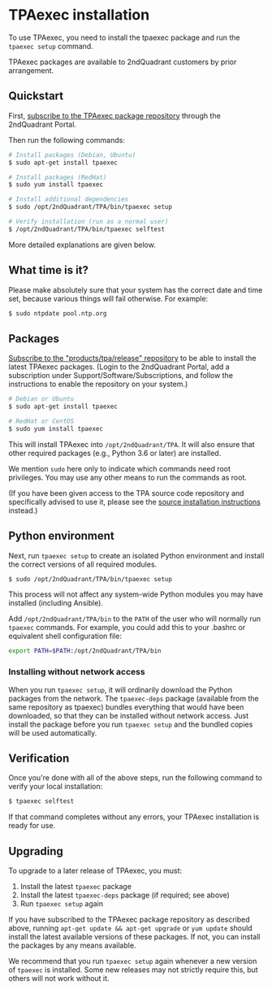 # TPAexec installation

To use TPAexec, you need to install the tpaexec package and run the
``tpaexec setup`` command.

TPAexec packages are available to 2ndQuadrant customers by prior
arrangement.

## Quickstart

First, [subscribe to the TPAexec package repository](https://access.2ndquadrant.com/software_subscriptions/add/products/tpa/)
through the 2ndQuadrant Portal.

Then run the following commands:

```bash
# Install packages (Debian, Ubuntu)
$ sudo apt-get install tpaexec

# Install packages (RedHat)
$ sudo yum install tpaexec

# Install additional dependencies
$ sudo /opt/2ndQuadrant/TPA/bin/tpaexec setup

# Verify installation (run as a normal user)
$ /opt/2ndQuadrant/TPA/bin/tpaexec selftest
```

More detailed explanations are given below.

## What time is it?

Please make absolutely sure that your system has the correct date and
time set, because various things will fail otherwise. For example:

```bash
$ sudo ntpdate pool.ntp.org
```

## Packages

[Subscribe to the "products/tpa/release" repository](https://access.2ndquadrant.com/software_subscriptions/add/products/tpa/)
to be able to install the latest TPAexec packages.
(Login to the 2ndQuadrant Portal, add a subscription under
Support/Software/Subscriptions, and follow the instructions to enable
the repository on your system.)

```bash
# Debian or Ubuntu
$ sudo apt-get install tpaexec

# RedHat or CentOS
$ sudo yum install tpaexec
```

This will install TPAexec into ``/opt/2ndQuadrant/TPA``. It will also
ensure that other required packages (e.g., Python 3.6 or later) are
installed.

We mention ``sudo`` here only to indicate which commands need root
privileges. You may use any other means to run the commands as root.

(If you have been given access to the TPA source code repository and
specifically advised to use it, please see the
[source installation instructions](INSTALL-repo.md) instead.)

## Python environment

Next, run ``tpaexec setup`` to create an isolated Python environment and
install the correct versions of all required modules.

```bash
$ sudo /opt/2ndQuadrant/TPA/bin/tpaexec setup
```

This process will not affect any system-wide Python modules you may have
installed (including Ansible).

Add ``/opt/2ndQuadrant/TPA/bin`` to the ``PATH`` of the user who will
normally run ``tpaexec`` commands. For example, you could add this to
your .bashrc or equivalent shell configuration file:

```bash
export PATH=$PATH:/opt/2ndQuadrant/TPA/bin
```

### Installing without network access

When you run ``tpaexec setup``, it will ordinarily download the Python
packages from the network. The ``tpaexec-deps`` package (available from
the same repository as tpaexec) bundles everything that would have been
downloaded, so that they can be installed without network access. Just
install the package before you run ``tpaexec setup`` and the bundled
copies will be used automatically.

## Verification

Once you're done with all of the above steps, run the following command
to verify your local installation:

```bash
$ tpaexec selftest
```

If that command completes without any errors, your TPAexec installation
is ready for use.

## Upgrading

To upgrade to a later release of TPAexec, you must:

1. Install the latest ``tpaexec`` package
2. Install the latest ``tpaexec-deps`` package (if required; see above)
3. Run ``tpaexec setup`` again

If you have subscribed to the TPAexec package repository as described
above, running ``apt-get update && apt-get upgrade`` or ``yum update``
should install the latest available versions of these packages. If not,
you can install the packages by any means available.

We recommend that you run ``tpaexec setup`` again whenever a new version
of ``tpaexec`` is installed. Some new releases may not strictly require
this, but others will not work without it.
